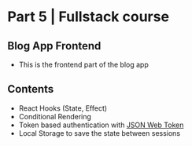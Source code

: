 Part 5 | Fullstack course
===
## Blog App Frontend

- This is the frontend part of the blog app

## Contents

- React Hooks (State, Effect)
- Conditional Rendering
- Token based authentication with [JSON Web Token](https://jwt.io/)
 - Local Storage to save the state between sessions